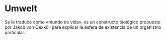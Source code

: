 # Umwelt
Se le traduce como «mundo de vida», es un constructo biológico propuesto por Jakob von Oexküll para explicar la esfera de existencia de un organismo particular. 
